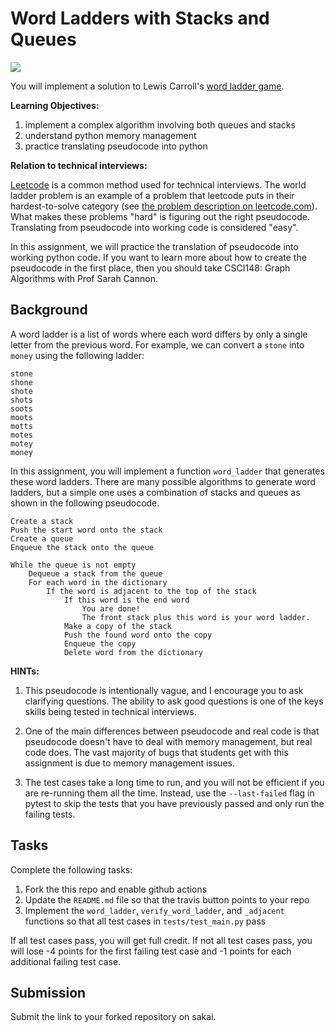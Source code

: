 # Word Ladders with Stacks and Queues
[![](https://github.com/nliyanage/word_ladder/workflows/tests/badge.svg)](https://github.com/nliyanage/word_ladder/actions?query=workflow%3Atests)

You will implement a solution to Lewis Carroll's [word ladder game](https://en.wikipedia.org/wiki/Word_ladder).

**Learning Objectives:**

1. implement a complex algorithm involving both queues and stacks
1. understand python memory management
1. practice translating pseudocode into python

**Relation to technical interviews:**

[Leetcode](https://leetcode.com/problemset/all/) is a common method used for technical interviews.
The world ladder problem is an example of a problem that leetcode puts in their hardest-to-solve category (see [the problem description on leetcode.com](https://leetcode.com/problems/word-ladder/)).
What makes these problems "hard" is figuring out the right pseudocode.
Translating from pseudocode into working code is considered "easy".

In this assignment, we will practice the translation of pseudocode into working python code.
If you want to learn more about how to create the pseudocode in the first place,
then you should take CSCI148: Graph Algorithms with Prof Sarah Cannon.

## Background

A word ladder is a list of words where each word differs by only a single letter from the previous word.
For example, we can convert a `stone` into `money` using the following ladder:

```
stone
shone
shote
shots
soots
moots
motts
motes
motey
money
```

In this assignment, you will implement a function `word_ladder` that generates these word ladders.
There are many possible algorithms to generate word ladders,
but a simple one uses a combination of stacks and queues as shown in the following pseudocode.

```
Create a stack
Push the start word onto the stack
Create a queue
Enqueue the stack onto the queue

While the queue is not empty
    Dequeue a stack from the queue
    For each word in the dictionary
        If the word is adjacent to the top of the stack
            If this word is the end word
                You are done!
                The front stack plus this word is your word ladder.
            Make a copy of the stack
            Push the found word onto the copy
            Enqueue the copy
            Delete word from the dictionary
```

**HINTs:**

1. This pseudocode is intentionally vague,
   and I encourage you to ask clarifying questions.
   The ability to ask good questions is one of the keys skills being tested in technical interviews.

1. One of the main differences between pseudocode and real code is that pseudocode doesn't have to deal with memory management, but real code does.
   The vast majority of bugs that students get with this assignment is due to memory management issues.

1. The test cases take a long time to run, and you will not be efficient if you are re-running them all the time.
   Instead, use the `--last-failed` flag in pytest to skip the tests that you have previously passed and only run the failing tests.

## Tasks

Complete the following tasks:

1. Fork the this repo and enable github actions
1. Update the `README.md` file so that the travis button points to your repo
1. Implement the `word_ladder`, `verify_word_ladder`, and `_adjacent` functions so that all test cases in `tests/test_main.py` pass

If all test cases pass, you will get full credit.
If not all test cases pass, you will lose -4 points for the first failing test case and -1 points for each additional failing test case.

## Submission

Submit the link to your forked repository on sakai.
